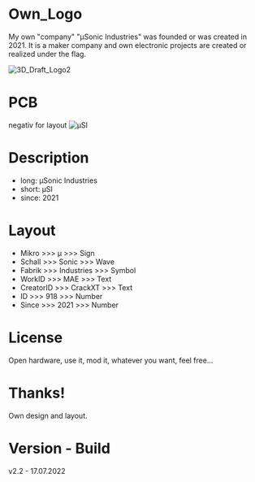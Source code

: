 # Own_Logo

My own "company" "µSonic Industries" was founded or was created in 2021. It is a maker company and own electronic projects are created or realized under the flag.

![3D_Draft_Logo2](https://user-images.githubusercontent.com/88975406/196210587-ee503a0a-ce82-4424-b2ba-69b28026c229.png)

# PCB

negativ for layout
![µSI](https://github.com/CrackXT/Own_Logo/assets/88975406/8512681d-b5db-4da3-9ab8-da662ec9a45f)

# Description

- long:   µSonic Industries
- short:  µSI 
- since:  2021

# Layout

- Mikro >>> µ >>> Sign
- Schall >>> Sonic >>> Wave
- Fabrik >>> Industries >>> Symbol
- WorkID >>> MAE >>> Text
- CreatorID >>> CrackXT >>> Text
- ID >>> 918 >>> Number
- Since >>> 2021 >>> Number

# License

Open hardware, use it, mod it, whatever you want, feel free...

# Thanks!

Own design and layout.

# Version - Build

v2.2 - 17.07.2022
